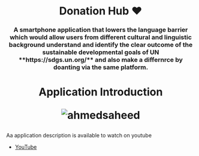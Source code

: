 <h1 align="center">Donation Hub ❤️</h1>
<h3 align= "center">A smartphone application that lowers the language barrier which would allow users from different cultural and linguistic background understand and identify the clear outcome of the sustainable developmental goals of UN **https://sdgs.un.org/** and also make a differnrce by doanting via the same platform.</h3>

<h1 align="center">Application Introduction<p align="center"> <img src="https://komarev.com/ghpvc/?username=ahmedsaheed&label=Profile%20views&color=0e75b6&style=flat" alt="ahmedsaheed" /> </p></h1>

Aa application description is available to watch on youtube 

- [YouTube](https://youtu.be/NFlrrQAGWYg)
